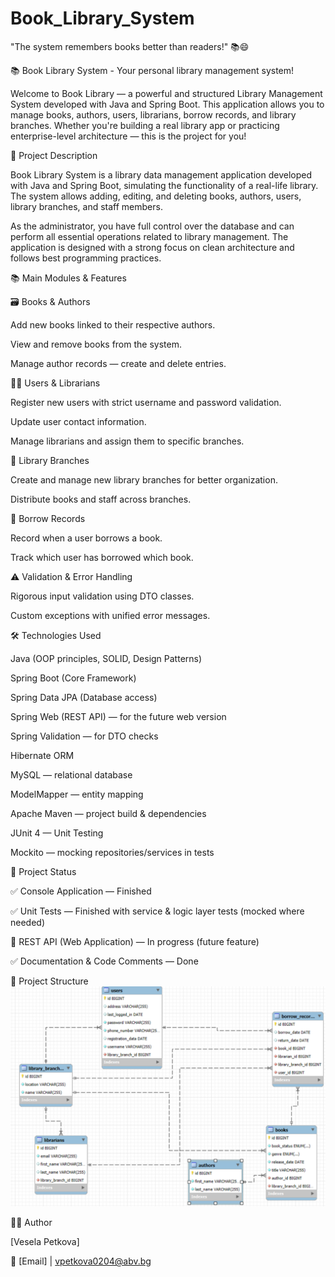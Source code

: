 # Book_Library_System
"The system remembers books better than readers!" 📚😄

📚 Book Library System - 
Your personal  library management system!

Welcome to Book Library — a powerful and structured Library Management System developed with Java and Spring Boot. This application allows you to manage books, authors, users, librarians, borrow records, and library branches. Whether you're building a real library app or practicing enterprise-level architecture — this is the project for you!

📝 Project Description 

Book Library System is a library data management application developed with Java and Spring Boot, simulating the functionality of a real-life library. The system allows adding, editing, and deleting books, authors, users, library branches, and staff members.

As the administrator, you have full control over the database and can perform all essential operations related to library management. The application is designed with a strong focus on clean architecture and follows best programming practices.

📚 Main Modules & Features

🗃️ Books & Authors

Add new books linked to their respective authors.

View and remove books from the system.

Manage author records — create and delete entries.

🧑‍💼 Users & Librarians

Register new users with strict username and password validation.

Update user contact information.

Manage librarians and assign them to specific branches.

🏢 Library Branches

Create and manage new library branches for better organization.

Distribute books and staff across branches.

📑 Borrow Records

Record when a user borrows a book.

Track which user has borrowed which book.

⚠️ Validation & Error Handling

Rigorous input validation using DTO classes.

Custom exceptions with unified error messages.



🛠️ Technologies Used

Java (OOP principles, SOLID, Design Patterns)

Spring Boot (Core Framework)

Spring Data JPA (Database access)

Spring Web (REST API) — for the future web version

Spring Validation — for DTO checks

Hibernate ORM

MySQL — relational database

ModelMapper — entity mapping

Apache Maven — project build & dependencies

JUnit 4 — Unit Testing

Mockito — mocking repositories/services in tests

🚀 Project Status

✅ Console Application —  Finished

✅ Unit Tests — Finished with service & logic layer tests (mocked where needed)

🚧 REST API (Web Application) — In progress (future feature)

✅ Documentation & Code Comments — Done




🧩 Project Structure
![img.png](img.png)

👨‍💻 Author

[Vesela Petkova]

📩 [Email] | vpetkova0204@abv.bg